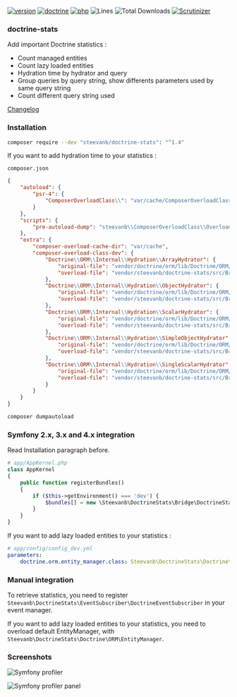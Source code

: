 [![version](https://img.shields.io/badge/version-1.4.0-green.svg)](https://github.com/steevanb/doctrine-stats/tree/1.4.0)
[![doctrine](https://img.shields.io/badge/doctrine/orm-^2.4.8-blue.svg)](http://www.doctrine-project.org)
[![php](https://img.shields.io/badge/php-^5.4.6%20||%20^7.0-blue.svg)](http://www.php.net)
![Lines](https://img.shields.io/badge/code%20lines-2162-green.svg)
![Total Downloads](https://poser.pugx.org/steevanb/doctrine-stats/downloads)
[![Scrutinizer](https://scrutinizer-ci.com/g/steevanb/doctrine-stats/badges/quality-score.png?b=master)](https://scrutinizer-ci.com/g/steevanb/doctrine-stats/)

### doctrine-stats

Add important Doctrine statistics :
* Count managed entities
* Count lazy loaded entities
* Hydration time by hydrator and query
* Group queries by query string, show differents parameters used by same query string
* Count different query string used

[Changelog](changelog.md)

### Installation

```bash
composer require --dev "steevanb/doctrine-stats": "^1.4"
```

If you want to add hydration time to your statistics :

`composer.json`
```json
{
    "autoload": {
        "psr-4": {
            "ComposerOverloadClass\\": "var/cache/ComposerOverloadClass"
        }
    },
    "scripts": {
        "pre-autoload-dump": "steevanb\\ComposerOverloadClass\\OverloadClass::overload"
    },
    "extra": {
        "composer-overload-cache-dir": "var/cache",
        "composer-overload-class-dev": {
            "Doctrine\\ORM\\Internal\\Hydration\\ArrayHydrator": {
                "original-file": "vendor/doctrine/orm/lib/Doctrine/ORM/Internal/Hydration/ArrayHydrator.php",
                "overload-file": "vendor/steevanb/doctrine-stats/src/Bridge/ComposerOverloadClass/Doctrine/ORM/Internal/ArrayHydrator.php"
            },
            "Doctrine\\ORM\\Internal\\Hydration\\ObjectHydrator": {
                "original-file": "vendor/doctrine/orm/lib/Doctrine/ORM/Internal/Hydration/ObjectHydrator.php",
                "overload-file": "vendor/steevanb/doctrine-stats/src/Bridge/ComposerOverloadClass/Doctrine/ORM/Internal/ObjectHydrator.php"
            },
            "Doctrine\\ORM\\Internal\\Hydration\\ScalarHydrator": {
                "original-file": "vendor/doctrine/orm/lib/Doctrine/ORM/Internal/Hydration/ScalarHydrator.php",
                "overload-file": "vendor/steevanb/doctrine-stats/src/Bridge/ComposerOverloadClass/Doctrine/ORM/Internal/ScalarHydrator.php"
            },
            "Doctrine\\ORM\\Internal\\Hydration\\SimpleObjectHydrator": {
                "original-file": "vendor/doctrine/orm/lib/Doctrine/ORM/Internal/Hydration/SimpleObjectHydrator.php",
                "overload-file": "vendor/steevanb/doctrine-stats/src/Bridge/ComposerOverloadClass/Doctrine/ORM/Internal/SimpleObjectHydrator.php"
            },
            "Doctrine\\ORM\\Internal\\Hydration\\SingleScalarHydrator": {
                "original-file": "vendor/doctrine/orm/lib/Doctrine/ORM/Internal/Hydration/SingleScalarHydrator.php",
                "overload-file": "vendor/steevanb/doctrine-stats/src/Bridge/ComposerOverloadClass/Doctrine/ORM/Internal/SingleScalarHydrator.php"
            }
        }
    }
}
```
```bash
composer dumpautoload
```

### Symfony 2.x, 3.x and 4.x integration

Read Installation paragraph before.

```php
# app/AppKernel.php
class AppKernel
{
    public function registerBundles()
    {
        if ($this->getEnvironment() === 'dev') {
            $bundles[] = new \Steevanb\DoctrineStats\Bridge\DoctrineStatsBundle\DoctrineStatsBundle();
        }
    }
}
```

If you want to add lazy loaded entities to your statistics :

```yml
# app/config/config_dev.yml
parameters:
    doctrine.orm.entity_manager.class: Steevanb\DoctrineStats\Doctrine\ORM\EntityManager
```

### Manual integration

To retrieve statistics, you need to register `Steevanb\DoctrineStats\EventSubscriber\DoctrineEventSubscriber` in your event manager.

If you want to add lazy loaded entities to your statistics, you need to overload default EntityManager, with `Steevanb\DoctrineStats\Doctrine\ORM\EntityManager`.

### Screenshots

![Symfony profiler](symfony_profiler.jpg)

![Symfony profiler panel](symfony_profiler_panel.jpg)
